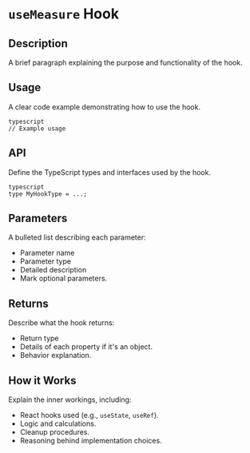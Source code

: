 # `useMeasure` Hook

## Description

A brief paragraph explaining the purpose and functionality of the hook.

## Usage

A clear code example demonstrating how to use the hook.

```
typescript
// Example usage

```

## API

Define the TypeScript types and interfaces used by the hook.

```
typescript
type MyHookType = ...;

```

## Parameters

A bulleted list describing each parameter:

- Parameter name
- Parameter type
- Detailed description
- Mark optional parameters.

## Returns

Describe what the hook returns:

- Return type
- Details of each property if it's an object.
- Behavior explanation.

## How it Works

Explain the inner workings, including:

- React hooks used (e.g., `useState`, `useRef`).
- Logic and calculations.
- Cleanup procedures.
- Reasoning behind implementation choices.
